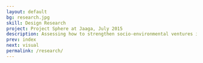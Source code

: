 ```yaml
---
layout: default
bg: research.jpg
skill: Design Research
project: Project Sphere at Jaaga, July 2015
description: Assessing how to strengthen socio-environmental ventures in Bangalore
prev: index
next: visual
permalink: /research/
---
```

